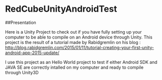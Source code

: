 # RedCubeUnityAndroidTest

##Presentation

Here is a Unity Project to check out if you have fully setting up your computer to be able to compile on an Android device through Unity. This project is the result of a tutorial made by Rabidgremlin on his blog : http://blog.rabidgremlin.com/2015/01/11/tutorial-creating-your-first-unity-android-app-2015-update/

I use this project as an Hello World project to test if either Android SDK and JAVA SE are correctly intalled on my computer and ready to compile through Unity3D
